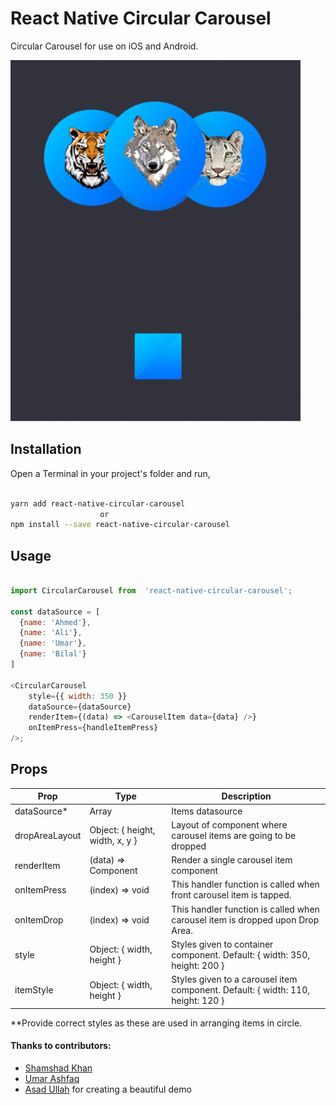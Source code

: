 # React Native Circular Carousel

Circular Carousel for use on iOS and Android.

![Demo](./demo.gif)

## Installation

Open a Terminal in your project's folder and run,

```sh

yarn add react-native-circular-carousel
					or
npm install --save react-native-circular-carousel

```

## Usage

```js

import CircularCarousel from  'react-native-circular-carousel';

const dataSource = [
  {name: 'Ahmed'},
  {name: 'Ali'},
  {name: 'Umar'},
  {name: 'Bilal'}
]

<CircularCarousel
	style={{ width: 350 }}
	dataSource={dataSource}
	renderItem={(data) => <CarouselItem data={data} />}
	onItemPress={handleItemPress}
/>;

```

## Props

| Prop           | Type                            | Description                                                                     |
| -------------- | ------------------------------- | ------------------------------------------------------------------------------- |
| dataSource\*   | Array                           | Items datasource                                                                |
| dropAreaLayout | Object: { height, width, x, y } | Layout of component where carousel items are going to be dropped                |
| renderItem     | (data) => Component             | Render a single carousel item component                                         |
| onItemPress    | (index) => void                 | This handler function is called when front carousel item is tapped.             |
| onItemDrop     | (index) => void                 | This handler function is called when carousel item is dropped upon Drop Area.   |
| style          | Object: { width, height }       | Styles given to container component. Default: { width: 350, height: 200 }       |
| itemStyle      | Object: { width, height }       | Styles given to a carousel item component. Default: { width: 110, height: 120 } |

\*\*Provide correct styles as these are used in arranging items in circle.

#### Thanks to contributors:

- [Shamshad Khan](https://github.com/khanshamshad32)
- [Umar Ashfaq](https://github.com/umarashfaq)
- [Asad Ullah](https://github.com/asadUllah58) for creating a beautiful demo